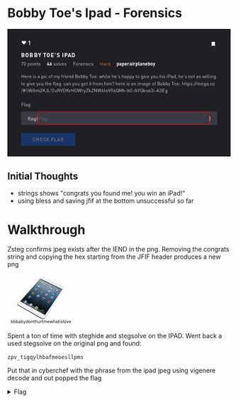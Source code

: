 # Bobby Toe's Ipad - Forensics

![Title](images/title.png)

## Initial Thoughts

* strings shows "congrats you found me! you win an iPad!"
* using bless and saving jfif at the bottom unsuccessful so far

# Walkthrough

Zsteg confirms jpeg exists after the IEND in the png. Removing the congrats string and copying the hex starting from the JFIF header produces a new png

![IPAD](images/ipad.jpeg)

Spent a ton of time with steghide and stegsolve on the IPAD. Went back a used stegsolve on the original png and found:
```
zpv_tigqylhbafmeoesllpms
```

Put that in cyberchef with the phrase from the ipad jpeg using vigenere decode and out popped the flag



<details>
	<summary>Flag</summary>

you_thinkyougotskillshuh
</details>